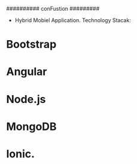 ########## conFustion #########

* Hybrid Mobiel Application.
Technology Stacak:
# Bootstrap 
# Angular
# Node.js
# MongoDB
# Ionic.